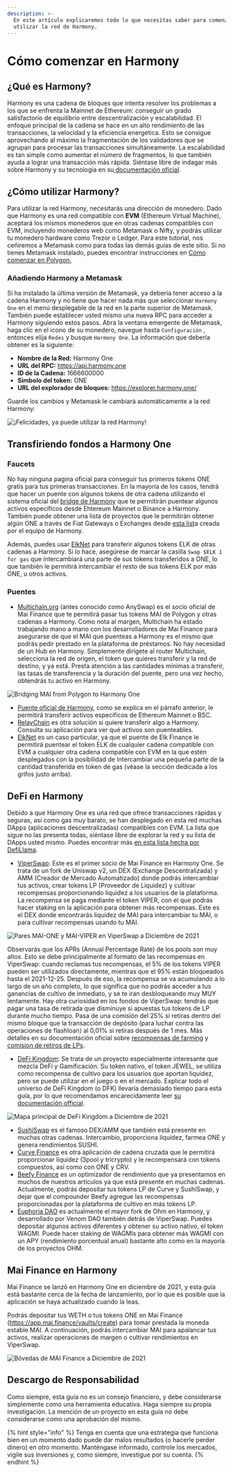 ```yaml
---
description: >-
  En este artículo explicaremos todo lo que necesitas saber para comenzar a
  utilizar la red de Harmony.
---
```


# Cómo comenzar en Harmony

## ¿Qué es Harmony?

Harmony es una cadena de bloques que intenta resolver los problemas a los que se enfrenta la Mainnet de Ethereum: conseguir un grado satisfactorio de equilibrio entre descentralización y escalabilidad. El enfoque principal de la cadena se hace en un alto rendimiento de las transacciones, la velocidad y la eficiencia energética. Esto se consigue aprovechando al máximo la fragmentación de los validadores que se agrupan para procesar las transacciones simultáneamente. La escalabilidad es tan simple como aumentar el número de fragmentos, lo que también ayuda a lograr una transacción más rápida. Siéntase libre de indagar más sobre Harmony y su tecnología en su[ documentación oficial](https://docs.harmony.one/home/general/technology).

## ¿Cómo utilizar Harmony?

Para utilizar la red Harmony, necesitarás una dirección de monedero. Dado que Harmony es una red compatible con **EVM** (Ethereum Virtual Machine), aceptará los mismos monederos que en otras cadenas compatibles con EVM, incluyendo monederos web como Metamask o Nifty, y podrás utilizar tu monedero hardware como Trezor o Ledger. Para este tutorial, nos ceñiremos a Metamask como para todas las demás guías de este sitio. Si no tienes Metamask instalado, puedes encontrar instrucciones en [Cómo comenzar en Polygon.](https://guide.qidao.community/v/espanol/tutoriales-de-polygon/how-to-get-started-on-polygon)

### Añadiendo Harmony a Metamask

Si ha instalado la última versión de Metamask, ya debería tener acceso a la cadena Harmony y no tiene que hacer nada más que seleccionar `Harmony One` en el menú desplegable de la red en la parte superior de Metamask. También puede establecer usted mismo una nueva RPC para acceder a Harmony siguiendo estos pasos. Abra la ventana emergente de Metamask, haga clic en el icono de su monedero, navegue hasta `Configuración` , entonces elija `Redes` y busque `Harmony One`. La información que debería obtener es la siguiente:

* **Nombre de la Red:** Harmony One
* **URL del RPC:** https://api.harmony.one
* **ID de la Cadena:** 1666600000
* **Simbolo del token:** ONE
* **URL del explorador de bloques:** https://explorer.harmony.one/

Guarde los cambios y Metamask le cambiará automáticamente a la red Harmony:

![¡Felicidades, ya puede utilizar la red Harmony!](../.gitbook/assets/Harmony-onboarding-1.png)

## Transfiriendo fondos a Harmony One

### Faucets

No hay ninguna pagina oficial para conseguir tus primeros tokens ONE gratis para tus primeras transacciones. En la mayoría de los casos, tendrá que hacer un puente con algunos tokens de otra cadena utilizando el sistema oficial del [bridge de Harmony](https://bridge.harmony.one/erc20) que te permitirán puentear algunos activos específicos desde Ehtereum Mainnet o Binance a Harmony. También puede obtener una lista de proyectos que le permitirán obtener algún ONE a través de Fiat Gateways o Exchanges desde [esta list](https://docs.harmony.one/home/developers/harmony-stack#bridges-fiat-gateways-exchanges)a creada por el equipo de Harmony.

Además, puedes usar [ElkNet](https://app.elk.finance/#/elknet) para transferir algunos tokens ELK de otras cadenas a Harmony. Si lo hace, asegúrese de marcar la casilla `Swap $ELK 1 for gas` que intercambiará una parte de sus tokens transferidos a ONE, lo que también le permitirá intercambiar el resto de sus tokens ELK por más ONE, u otros activos.

### Puentes

* [Multichain.org](https://app.multichain.org/#/router) (antes conocido como AnySwap) es el socio oficial de Mai Finance que te permitirá pasar tus tokens MAI de Polygon y otras cadenas a Harmony. Como nota al margen, Multichain ha estado trabajando mano a mano con los desarrolladores de Mai Finance para asegurarse de que el MAI que puenteas a Harmony es el mismo que podrás pedir prestado en la plataforma de préstamos. No hay necesidad de un Hub en Harmony. Simplemente dirígete al router Multichain, selecciona la red de origen, el token que quieres transferir y la red de destino, y ya está. Presta atención a las cantidades mínimas a transferir, las tasas de transferencia y la duración del puente, pero una vez hecho, obtendrás tu activo en Harmony.

![Bridging MAI from Polygon to Harmony One](../.gitbook/assets/Harmony-onboarding-2.png)

* [Puente oficial de Harmony](https://bridge.harmony.one/erc20), como se explica en el párrafo anterior, le permitirá transferir activos específicos de Ethereum Mainnet o BSC.
* [RelayChain](https://app.relaychain.com/#/cross-chain-bridge-transfer) es otra solución si quiere transferir algo a Harmony. Consulta su aplicación para ver qué activos son puenteables.
* [ElkNet](https://app.elk.finance/#/elknet) es un caso particular, ya que el puente de Elk Finance le permitirá puentear el token ELK de cualquier cadena compatible con EVM a cualquier otra cadena compatible con EVM en la que estén desplegados con la posibilidad de intercambiar una pequeña parte de la cantidad transferida en token de gas (véase la sección dedicada a los grifos justo arriba).

## DeFi en Harmony

Debido a que Harmony One es una red que ofrece transacciones rápidas y seguras, así como gas muy barato, se han desplegado en esta red muchas DApps (aplicaciones descentralizadas) compatibles con EVM. La lista que sigue no las presenta todas, siéntase libre de explorar la red y su lista de DApps usted mismo. Puedes encontrar más [en esta lista hecha por DefiLlama](https://defillama.com/chain/Harmony).

* [ViperSwap](https://viper.exchange/#/swap): Este es el primer socio de Mai Finance en Harmony One. Se trata de un fork de Uniswap v2, un DEX (Exchange Descentralizada) y AMM (Creador de Mercado Automatizado) donde podrás intercambiar tus activos, crear tokens LP (Proveedor de Liquidez) y cultivar recompensas proporcionando liquidez a los usuarios de la plataforma. La recompensa se paga mediante el token VIPER, con el que podrás hacer staking en la aplicación para obtener más recompensas. Este es el DEX donde encontrarás liquidez de MAI para intercambiar tu MAI, o para cultivar recompensas usando tu MAI.

![Pares MAI-ONE y MAI-VIPER en ViperSwap a Diciembre de 2021](../.gitbook/assets/Harmony-onboarding-3.png)

Observarás que los APRs (Annual Percentage Rate) de los pools son muy altos. Esto se debe principalmente al formato de las recompensas en ViperSwap: cuando reclamas tus recompensas, el 5% de los tokens VIPER pueden ser utilizados directamente, mientras que el 95% están bloqueados hasta el 2021-12-25. Después de eso, la recompensa se va acumulando a lo largo de un año completo, lo que significa que no podrás acceder a tus ganancias de cultivo de inmediato, y se te iran desbloqueando muy MUY lentamente. Hay otra curiosidad en los fondos de ViperSwap: tendrás que pagar una tasa de retirada que disminuye si apuestas tus tokens de LP durante mucho tiempo. Pasa de una comisión del 25% si retiras dentro del mismo bloque que la transacción de depósito (para luchar contra las operaciones de flashloan) al 0,01% si retiras después de 1 mes. Más detalles en su documentación oficial sobre [recompensas de farming](https://docs.venomdao.org/viper/tokenomics#bbd0) y [comision de retiros de LPs](https://docs.venomdao.org/viper/fees).

* [DeFi Kingdom](https://game.defikingdoms.com/#/): Se trata de un proyecto especialmente interesante que mezcla DeFi y Gamificación. Su token nativo, el token JEWEL, se utiliza como recompensa de cultivo para los usuarios que aportan liquidez, pero se puede utilizar en el juego o en el mercado. Explicar todo el universo de DeFi Kingdom (o DFK) llevaría demasiado tiempo para esta guía, por lo que recomendamos encarecidamente leer [su documentación official](https://docs.defikingdoms.com).

![Mapa principal de DeFi Kingdom a Diciembre de 2021](../.gitbook/assets/Harmony-onboarding-4.png)

* [SushiSwap](https://app.sushi.com) es el famoso DEX/AMM que también está presente en muchas otras cadenas. Intercambio, proporciona liquidez, farmea ONE y genera rendimientos SUSHI.
* [Curve Finance](https://harmony.curve.fi) es otra aplicación de cadena cruzada que le permitirá proporcionar liquidez (3pool y tricrypto) y le recompensará con tokens compuestos, así como con ONE y CRV.
* [Beefy Finance](https://app.beefy.finance/#/harmony) es un optimizador de rendimiento que ya presentamos en muchos de nuestros artículos ya que está presente en muchas cadenas. Actualmente, podrás depositar tus tokens LP de Curve y SushiSwap, y dejar que el compounder Beefy agregue las recompensas proporcionadas por la plataforma de cultivo en más tokens LP.
* [Euphoria DAO](https://app.euphoria.money/#/dashboard) es actualmente el mayor fork de Ohm en Harmony, y desarrollado por Venom DAO también detrás de ViperSwap. Puedes depositar algunos activos diferentes y obtener su activo nativo, el token WAGMI. Puede hacer staking de WAGMIs para obtener más WAGMI con un APY (rendimiento porcentual anual) bastante alto como en la mayoría de los proyectos OHM.

## Mai Finance en Harmony

Mai Finance se lanzó en Harmony One en diciembre de 2021, y esta guía está bastante cerca de la fecha de lanzamiento, por lo que es posible que la aplicación se haya actualizado cuando la leas.

Podrás depositar tus WETH o tus tokens ONE en Mai Finance (https://app.mai.finance/vaults/create) para tomar prestada la moneda estable MAI. A continuación, podrás intercambiar MAI para apalancar tus activos, realizar operaciones de margen o cultivar rendimientos en ViperSwap.

![Bóvedas de MAI Finance a Diciembre de 2021](../.gitbook/assets/Harmony-onboarding-5.png)

## Descargo de Responsabilidad

Como siempre, esta guía no es un consejo financiero, y debe considerarse simplemente como una herramienta educativa. Haga siempre su propia investigación. La mención de un proyecto en esta guía no debe considerarse como una aprobación del mismo.

{% hint style="info" %}
Tenga en cuenta que una estrategia que funciona bien en un momento dado puede dar malos resultados (o hacerle perder dinero) en otro momento. Manténgase informado, controle los mercados, vigile sus inversiones y, como siempre, investigue por su cuenta.
{% endhint %}
